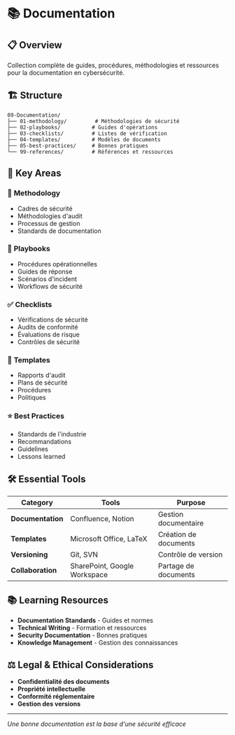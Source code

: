 # 📚 Documentation

## 📋 Overview

Collection complète de guides, procédures, méthodologies et ressources pour la documentation en cybersécurité.

## 🏗️ Structure

```
09-Documentation/
├── 01-methodology/         # Méthodologies de sécurité
├── 02-playbooks/          # Guides d'opérations
├── 03-checklists/         # Listes de vérification
├── 04-templates/          # Modèles de documents
├── 05-best-practices/     # Bonnes pratiques
└── 99-references/         # Références et ressources
```

## 🎯 Key Areas

### 📝 **Methodology**
- Cadres de sécurité
- Méthodologies d'audit
- Processus de gestion
- Standards de documentation

### 📖 **Playbooks**
- Procédures opérationnelles
- Guides de réponse
- Scénarios d'incident
- Workflows de sécurité

### ✅ **Checklists**
- Vérifications de sécurité
- Audits de conformité
- Évaluations de risque
- Contrôles de sécurité

### 📄 **Templates**
- Rapports d'audit
- Plans de sécurité
- Procédures
- Politiques

### ⭐ **Best Practices**
- Standards de l'industrie
- Recommandations
- Guidelines
- Lessons learned

## 🛠️ Essential Tools

| Category | Tools | Purpose |
|----------|-------|----------|
| **Documentation** | Confluence, Notion | Gestion documentaire |
| **Templates** | Microsoft Office, LaTeX | Création de documents |
| **Versioning** | Git, SVN | Contrôle de version |
| **Collaboration** | SharePoint, Google Workspace | Partage de documents |

## 📚 Learning Resources

- **Documentation Standards** - Guides et normes
- **Technical Writing** - Formation et ressources
- **Security Documentation** - Bonnes pratiques
- **Knowledge Management** - Gestion des connaissances

## ⚖️ Legal & Ethical Considerations

- **Confidentialité des documents**
- **Propriété intellectuelle**
- **Conformité réglementaire**
- **Gestion des versions**

---

*Une bonne documentation est la base d'une sécurité efficace* 
